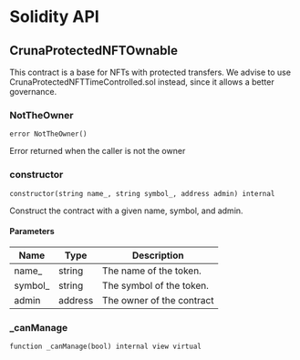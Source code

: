 # Solidity API

## CrunaProtectedNFTOwnable

This contract is a base for NFTs with protected transfers.
We advise to use CrunaProtectedNFTTimeControlled.sol instead, since it allows
a better governance.

### NotTheOwner

```solidity
error NotTheOwner()
```

Error returned when the caller is not the owner

### constructor

```solidity
constructor(string name_, string symbol_, address admin) internal
```

Construct the contract with a given name, symbol, and admin.

#### Parameters

| Name | Type | Description |
| ---- | ---- | ----------- |
| name_ | string | The name of the token. |
| symbol_ | string | The symbol of the token. |
| admin | address | The owner of the contract |

### _canManage

```solidity
function _canManage(bool) internal view virtual
```

